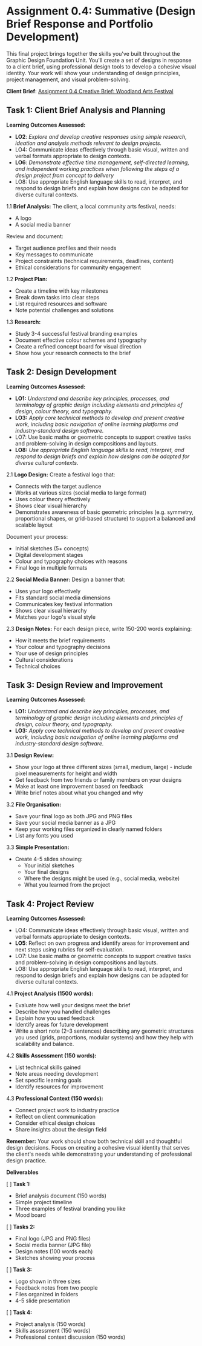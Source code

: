 # **Assignment 0.4: Summative (Design Brief Response and Portfolio Development)**

This final project brings together the skills you've built throughout the Graphic Design Foundation Unit. You'll create a set of designs in response to a client brief, using professional design tools to develop a cohesive visual identity. Your work will show your understanding of design principles, project management, and visual problem-solving.

**Client Brief**: [Assignment 0.4 Creative Brief: Woodland Arts Festival](https://docs.google.com/document/d/1Eeh0WSSD2i69tXUM-EpGyqTKA93QgRFgbqDml5ZgmVU/edit?tab=t.0)

## **Task 1: Client Brief Analysis and Planning**

**Learning Outcomes Assessed:**

* **LO2**: *Explore and develop creative responses using simple research, ideation and analysis methods relevant to design projects.*  
* LO4: Communicate ideas effectively through basic visual, written and verbal formats appropriate to design contexts.  
* **LO6**: *Demonstrate effective time management, self-directed learning, and independent working practices when following the steps of a design project from concept to delivery*  
* LO8: Use appropriate English language skills to read, interpret, and respond to design briefs and explain how designs can be adapted for diverse cultural contexts.

1.1 **Brief Analysis:** The client, a local community arts festival, needs:

* A logo  
* A social media banner

Review and document:

* Target audience profiles and their needs  
* Key messages to communicate  
* Project constraints (technical requirements, deadlines, content)  
* Ethical considerations for community engagement

1.2 **Project Plan:**

* Create a timeline with key milestones  
* Break down tasks into clear steps  
* List required resources and software  
* Note potential challenges and solutions

1.3 **Research:**

* Study 3-4 successful festival branding examples  
* Document effective colour schemes and typography  
* Create a refined concept board  for visual direction  
* Show how your research connects to the brief

## **Task 2: Design Development**

**Learning Outcomes Assessed:**

* **LO1:** *Understand and describe key principles, processes, and terminology of graphic design including elements and principles of design, colour theory, and typography.*  
* **LO3:** *Apply core technical methods to develop and present creative work, including basic navigation of online learning platforms and industry-standard design software.*  
* LO7: Use basic maths or geometric concepts to support creative tasks and problem-solving in design compositions and layouts.  
* **LO8:** *Use appropriate English language skills to read, interpret, and respond to design briefs and explain how designs can be adapted for diverse cultural contexts.*

2.1 **Logo Design:** Create a festival logo that:

* Connects with the target audience  
* Works at various sizes (social media to large format)  
* Uses colour theory effectively  
* Shows clear visual hierarchy  
* Demonstrates awareness of basic geometric principles (e.g. symmetry, proportional shapes, or grid-based structure) to support a balanced and scalable layout

Document your process:

* Initial sketches (5+ concepts)  
* Digital development stages  
* Colour and typography choices with reasons  
* Final logo in multiple formats

2.2 **Social Media Banner:** Design a banner that:

* Uses your logo effectively  
* Fits standard social media dimensions  
* Communicates key festival information  
* Shows clear visual hierarchy  
* Matches your logo's visual style

2.3 **Design Notes:** For each design piece, write 150-200 words explaining:

* How it meets the brief requirements  
* Your colour and typography decisions  
* Your use of design principles  
* Cultural considerations  
* Technical choices

## **Task 3: Design Review and Improvement**

**Learning Outcomes Assessed:**

* **LO1:** *Understand and describe key principles, processes, and terminology of graphic design including elements and principles of design, colour theory, and typography.*  
* **LO3:** *Apply core technical methods to develop and present creative work, including basic navigation of online learning platforms and industry-standard design software.*

3.1 **Design Review:**

* Show your logo at three different sizes (small, medium, large) \- include pixel measurements for height and width   
* Get feedback from two friends or family members on your designs  
* Make at least one improvement based on feedback  
* Write brief notes about what you changed and why

3.2 **File Organisation:**

* Save your final logo as both JPG and PNG files  
* Save your social media banner as a JPG  
* Keep your working files organized in clearly named folders  
* List any fonts you used

3.3 **Simple Presentation:**

* Create 4-5 slides showing:  
  * Your initial sketches  
  * Your final designs  
  * Where the designs might be used (e.g., social media, website)  
  * What you learned from the project

## **Task 4: Project Review**

**Learning Outcomes Assessed:**

* LO4: Communicate ideas effectively through basic visual, written and verbal formats appropriate to design contexts.  
* **LO5**: Reflect on own progress and identify areas for improvement and next steps using rubrics for self-evaluation.  
* LO7: Use basic maths or geometric concepts to support creative tasks and problem-solving in design compositions and layouts.  
* LO8: Use appropriate English language skills to read, interpret, and respond to design briefs and explain how designs can be adapted for diverse cultural contexts.

4.1 **Project Analysis (1500 words):**

* Evaluate how well your designs meet the brief  
* Describe how you handled challenges  
* Explain how you used feedback  
* Identify areas for future development  
* Write a short note (2–3 sentences) describing any geometric structures you used (grids, proportions, modular systems) and how they help with scalability and balance.

4.2 **Skills Assessment (150 words):**

* List technical skills gained  
* Note areas needing development  
* Set specific learning goals  
* Identify resources for improvement

4.3 **Professional Context (150 words):**

* Connect project work to industry practice  
* Reflect on client communication  
* Consider ethical design choices  
* Share insights about the design field

**Remember:** Your work should show both technical skill and thoughtful design decisions. Focus on creating a cohesive visual identity that serves the client's needs while demonstrating your understanding of professional design practice.

**Deliverables**

\[ \] **Task 1:**

* Brief analysis document (150 words)  
* Simple project timeline  
* Three examples of festival branding you like  
* Mood board

\[ \] **Tasks 2:**

* Final logo (JPG and PNG files)  
* Social media banner (JPG file)  
* Design notes (100 words each)  
* Sketches showing your process

\[ \] **Task 3:**

* Logo shown in three sizes  
* Feedback notes from two people  
* Files organized in folders  
* 4-5 slide presentation

\[ \] **Task 4:**

* Project analysis (150 words)  
* Skills assessment (150 words)  
* Professional context discussion (150 words)


